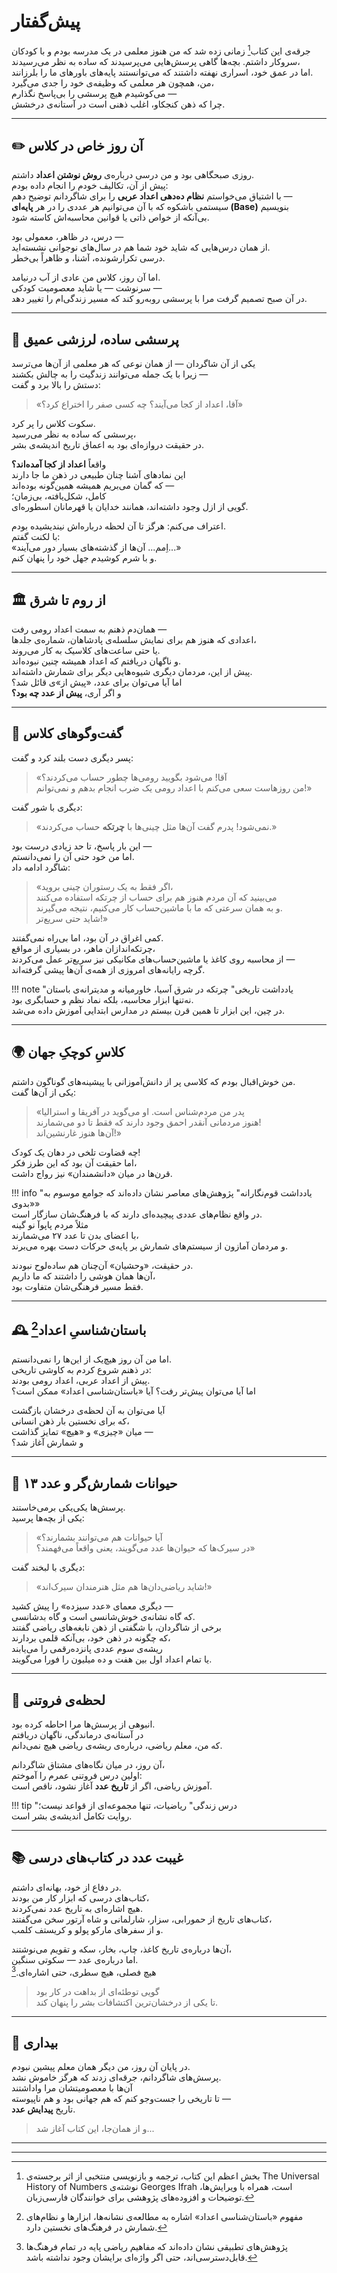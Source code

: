 # پیش‌گفتار

 جرقه‌ی این کتاب[^1] زمانی زده شد که من هنوز معلمی در یک مدرسه بودم و با کودکان سروکار داشتم.
بچه‌ها گاهی پرسش‌هایی می‌پرسیدند که ساده به نظر می‌رسیدند،  
اما در عمق خود، اسراری نهفته داشتند که می‌توانستند پایه‌های باورهای ما را بلرزانند.  
من، همچون هر معلمی که وظیفه‌ی خود را جدی می‌گیرد،  
می‌کوشیدم هیچ پرسشی را بی‌پاسخ نگذارم —  
چرا که ذهن کنجکاو، اغلب ذهنی است در آستانه‌ی درخشش.

---

## ✏️ آن روز خاص در کلاس

روزی صبحگاهی بود و من درسی درباره‌ی **روش نوشتن اعداد** داشتم.  
پیش از آن، تکالیف خودم را انجام داده بودم:  
با اشتیاق می‌خواستم **نظام ده‌دهی اعداد عربی** را برای شاگردانم توضیح دهم —  
سیستمی باشکوه که با آن می‌توانیم هر عددی را در هر **پایه‌ای (Base)** بنویسیم  
بی‌آنکه از خواص ذاتی یا قوانین محاسبه‌اش کاسته شود.  

درس، در ظاهر، معمولی بود —  
از همان درس‌هایی که شاید خود شما هم در سال‌های نوجوانی نشسته‌اید.  
درسی تکرارشونده، آشنا، و ظاهراً بی‌خطر.  

اما آن روز، کلاس من عادی از آب درنیامد.  
سرنوشت — یا شاید معصومیت کودکی —  
در آن صبح تصمیم گرفت مرا با پرسشی روبه‌رو کند که مسیر زندگی‌ام را تغییر دهد.

---

## 🧩 پرسشی ساده، لرزشی عمیق

یکی از آن شاگردان — از همان نوعی که هر معلمی از آن‌ها می‌ترسد  
زیرا با یک جمله می‌توانند زندگیت را به چالش بکشند —  
دستش را بالا برد و گفت:

> «آقا، اعداد از کجا می‌آیند؟ چه کسی صفر را اختراع کرد؟»

سکوت کلاس را پر کرد.  
پرسشی که ساده به نظر می‌رسید،  
در حقیقت دروازه‌ای بود به اعماق تاریخ اندیشه‌ی بشر.

واقعاً **اعداد از کجا آمده‌اند؟**  
این نمادهای آشنا چنان طبیعی در ذهن ما جا دارند  
که گمان می‌بریم همیشه همین‌گونه بوده‌اند —  
کامل، شکل‌یافته، بی‌زمان؛  
گویی از ازل وجود داشته‌اند، همانند خدایان یا قهرمانان اسطوره‌ای.

اعتراف می‌کنم: هرگز تا آن لحظه درباره‌اش نیندیشیده بودم.  
با لکنت گفتم:  
«اِمم... آن‌ها از گذشته‌های بسیار دور می‌آیند...»  
و با شرم کوشیدم جهل خود را پنهان کنم.

---

## 🏛️ از روم تا شرق

همان‌دم ذهنم به سمت اعداد رومی رفت —  
اعدادی که هنوز هم برای نمایش سلسله‌ی پادشاهان، شماره‌ی جلدها،  
یا حتی ساعت‌های کلاسیک به کار می‌روند.  
و ناگهان دریافتم که اعداد همیشه چنین نبوده‌اند.  
پیش از این، مردمان دیگری شیوه‌هایی دیگر برای شمارش داشته‌اند.  
اما آیا می‌توان برای عدد، «پیش از»ی قائل شد؟  
و اگر آری، **پیش از عدد چه بود؟**

---

## 🏫 گفت‌وگوهای کلاس

پسر دیگری دست بلند کرد و گفت:

> «آقا! می‌شود بگویید رومی‌ها چطور حساب می‌کردند؟  
> من روزهاست سعی می‌کنم با اعداد رومی یک ضرب انجام بدهم و نمی‌توانم!»

دیگری با شور گفت:

> «نمی‌شود! پدرم گفت آن‌ها مثل چینی‌ها با **چرتکه** حساب می‌کردند.»

این بار پاسخ، تا حد زیادی درست بود —  
اما من خود حتی آن را نمی‌دانستم.  
شاگرد ادامه داد:

> «اگر فقط به یک رستوران چینی بروید،  
> می‌بینید که آن مردم هنوز هم برای حساب از چرتکه استفاده می‌کنند  
> و به همان سرعتی که ما با ماشین‌حساب کار می‌کنیم، نتیجه می‌گیرند.  
> شاید حتی سریع‌تر!»

کمی اغراق در آن بود، اما بی‌راه نمی‌گفتند.  
چرتکه‌اندازان ماهر، در بسیاری از مواقع،  
از محاسبه روی کاغذ یا ماشین‌حساب‌های مکانیکی نیز سریع‌تر عمل می‌کردند —  
گرچه رایانه‌های امروزی از همه‌ی آن‌ها پیشی گرفته‌اند.

!!! note "یادداشت تاریخی"
    چرتکه در شرق آسیا، خاورمیانه و مدیترانه‌ی باستان  
    نه‌تنها ابزار محاسبه، بلکه نماد نظم و حسابگری بود.  
    در چین، این ابزار تا همین قرن بیستم در مدارس ابتدایی آموزش داده می‌شد.

---

## 🌍 کلاسِ کوچکِ جهان

من خوش‌اقبال بودم که کلاسی پر از دانش‌آموزانی با پیشینه‌های گوناگون داشتم.  
یکی از آن‌ها گفت:

> «پدر من مردم‌شناس است. او می‌گوید در آفریقا و استرالیا  
> هنوز مردمانی آنقدر احمق وجود دارند که فقط تا دو می‌شمارند!  
> آن‌ها هنوز غارنشین‌اند!»

چه قضاوت تلخی در دهان یک کودک!  
اما حقیقت آن بود که این طرز فکر،  
قرن‌ها در میان «دانشمندان» نیز رواج داشت.

!!! info "یادداشت قوم‌نگارانه"
    پژوهش‌های معاصر نشان داده‌اند که جوامع موسوم به «بدوی»  
    در واقع نظام‌های عددی پیچیده‌ای دارند که با فرهنگ‌شان سازگار است.  
    مثلاً مردم پاپوآ نو گینه  
    با اعضای بدن تا عدد ۲۷ می‌شمارند،  
    و مردمان آمازون از سیستم‌های شمارش بر پایه‌ی حرکات دست بهره می‌برند.

در حقیقت، «وحشیان» آن‌چنان هم ساده‌لوح نبودند.  
آن‌ها همان هوشی را داشتند که ما داریم،  
فقط مسیر فرهنگی‌شان متفاوت بود.

---

## 🕰️ باستان‌شناسیِ اعداد[^2]

اما من آن روز هیچ‌یک از این‌ها را نمی‌دانستم.  
در ذهنم شروع کردم به کاوشی تاریخی:  
پیش از اعداد عربی، اعداد رومی بودند.  
اما آیا می‌توان پیش‌تر رفت؟
آیا «باستان‌شناسی اعداد» ممکن است؟  

آیا می‌توان به آن لحظه‌ی درخشان بازگشت  
که برای نخستین بار ذهن انسانی،  
میان «چیزی» و «هیچ» تمایز گذاشت —  
و شمارش آغاز شد؟

---

## 🐒 حیوانات شمارش‌گر و عدد ۱۳

پرسش‌ها یکی‌یکی برمی‌خاستند.  
یکی از بچه‌ها پرسید:

> «آیا حیوانات هم می‌توانند بشمارند؟  
> در سیرک‌ها که حیوان‌ها عدد می‌گویند، یعنی واقعاً می‌فهمند؟»

دیگری با لبخند گفت:

> «شاید ریاضی‌دان‌ها هم مثل هنرمندان سیرک‌اند!»

دیگری معمای «عدد سیزده» را پیش کشید —  
که گاه نشانه‌ی خوش‌شانسی است و گاه بدشانسی.  
برخی از شاگردان، با شگفتی از ذهن نابغه‌های ریاضی گفتند  
که چگونه در ذهن خود، بی‌آنکه قلمی بردارند،  
ریشه‌ی سوم عددی پانزده‌رقمی را می‌یابند  
یا تمام اعداد اول بین هفت و ده میلیون را فورا می‌گویند.

---

## 💭 لحظه‌ی فروتنی

انبوهی از پرسش‌ها مرا احاطه کرده بود.  
در آستانه‌ی درماندگی، ناگهان دریافتم  
که من، معلم ریاضی، درباره‌ی ریشه‌ی ریاضی هیچ نمی‌دانم.  

آن روز، در میان نگاه‌های مشتاق شاگردانم،  
اولین درس فروتنی عمرم را آموختم:  
آموزش ریاضی، اگر از **تاریخ عدد** آغاز نشود، ناقص است.

!!! tip "درس زندگی"
    ریاضیات، تنها مجموعه‌ای از قواعد نیست؛  
    روایت تکامل اندیشه‌ی بشر است.

---

## 📚 غیبت عدد در کتاب‌های درسی

در دفاع از خود، بهانه‌ای داشتم.  
کتاب‌های درسی که ابزار کار من بودند،  
هیچ اشاره‌ای به تاریخ عدد نمی‌کردند.  
کتاب‌های تاریخ از حمورابی، سزار، شارلمانی و شاه آرتور سخن می‌گفتند،  
و از سفرهای مارکو پولو و کریستف کلمب.  

آن‌ها درباره‌ی تاریخ کاغذ، چاپ، بخار، سکه و تقویم می‌نوشتند،  
اما درباره‌ی عدد — سکوتی سنگین.  
هیچ فصلی، هیچ سطری، حتی اشاره‌ای.[^3]

> گویی توطئه‌ای از بداهت در کار بود  
> تا یکی از درخشان‌ترین اکتشافات بشر را پنهان کند.

---

## 🌠 بیداری

در پایان آن روز، من دیگر همان معلم پیشین نبودم.  
پرسش‌های شاگردانم، جرقه‌ای زدند که هرگز خاموش نشد.  
آن‌ها با معصومیتشان مرا واداشتند  
تا تاریخی را جست‌وجو کنم که هم جهانی بود و هم ناپیوسته —  
تاریخ **پیدایش عدد**.

> و از همان‌جا، این کتاب آغاز شد...

---

[^1]: بخش اعظم این کتاب، ترجمه و بازنویسی منتخبی از اثر برجسته‌ی The Universal History of Numbers نوشته‌ی Georges Ifrah است، همراه با ویرایش‌ها، توضیحات و افزوده‌های پژوهشی برای خوانندگان فارسی‌زبان.
[^2]: مفهوم «باستان‌شناسی اعداد» اشاره به مطالعه‌ی نشانه‌ها، ابزارها و نظام‌های شمارش در فرهنگ‌های نخستین دارد.  
[^3]: پژوهش‌های تطبیقی نشان داده‌اند که مفاهیم ریاضی پایه در تمام فرهنگ‌ها قابل‌دسترسی‌اند، حتی اگر واژه‌ای برایشان وجود نداشته باشد.

---

